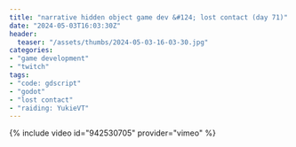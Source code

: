 ```yaml
---
title: "narrative hidden object game dev &#124; lost contact (day 71)"
date: "2024-05-03T16:03:30Z"
header:
  teaser: "/assets/thumbs/2024-05-03-16-03-30.jpg"
categories:
- "game development"
- "twitch"
tags:
- "code: gdscript"
- "godot"
- "lost contact"
- "raiding: YukieVT"
---
```

{% include video id="942530705" provider="vimeo" %}
